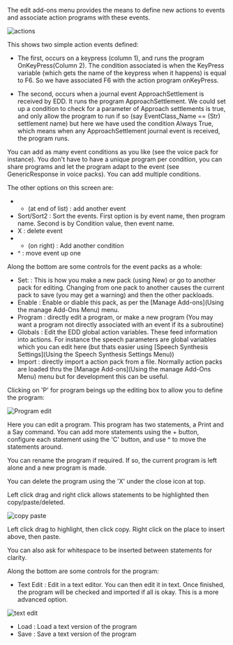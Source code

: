 The edit add-ons menu provides the means to define new actions to events and associate action programs with these events.

![actions](http://i.imgur.com/jI4KcxW.png)

This shows two simple action events defined:

* The first, occurs on a keypress (column 1), and runs the program OnKeyPress(Column 2).  The condition associated is when the KeyPress variable (which gets the name of the keypress when it happens) is equal to F6.  So we have associated F6 with the action program onKeyPress.

* The second, occurs when a journal event ApproachSettlement is received by EDD.  It runs the program ApproachSettlement. We could set up a condition to check for a parameter of Approach settlements is true, and only allow the program to run if so (say EventClass_Name == (Str) settlement name) but here we have used the condition Always True, which means when any ApproachSettlement journal event is received, the program runs.

You can add as many event conditions as you like (see the voice pack for instance). You don't have to have a unique program per condition, you can share programs and let the program adapt to the event (see GenericResponse in voice packs).  You can add multiple conditions.

The other options on this screen are:

* + (at end of list) : add another event
* Sort/Sort2 : Sort the events. First option is by event name, then program name.  Second is by Condition value, then event name.
* X : delete event
* + (on right) : Add another condition
* ^ : move event up one

Along the bottom are some controls for the event packs as a whole:

* Set: <name drop down> : This is how you make a new pack (using New) or go to another pack for editing. Changing from one pack to another causes the current pack to save (you may get a warning) and then the other packloads.
* Enable : Enable or diable this pack, as per the [Manage Add-ons](Using the manage Add-Ons Menu) menu.
* Program : directly edit a program, or make a new program (You may want a program not directly associated with an event if its a subroutine)
* Globals : Edit the EDD global action variables.  These feed information into actions.  For instance the speech parameters are global variables which you can edit here (but thats easier using [Speech Synthesis Settings](Using the Speech Synthesis Settings Menu))
* Import : directly import a action pack from a file.  Normally action packs are loaded thru the [Manage Add-ons](Using the manage Add-Ons Menu) menu but for development this can be useful.

Clicking on 'P' for program beings up the editing box to allow you to define the program:

![Program edit](http://i.imgur.com/tYAZ20P.png)

Here you can edit a program.  This program has two statements, a Print and a Say command.  You can add more statements using the + button, configure each statement using the 'C' button, and use ^ to move the statements around.

You can rename the program if required.  If so, the current program is left alone and a new program is made.

You can delete the program using the 'X' under the close icon at top.

Left click drag and right click allows statements to be highlighted then copy/paste/deleted.

![copy paste](http://i.imgur.com/uLlzabM.png)

Left click drag to highlight, then click copy.  Right click on the place to insert above, then paste.

You can also ask for whitespace to be inserted between statements for clarity.

Along the bottom are some controls for the program:

* Text Edit : Edit in a text editor.  You can then edit it in text. Once finished, the program will be checked and imported if all is okay.  This is a more advanced option.

![text edit](http://i.imgur.com/VIveDYQ.png)

* Load : Load a text version of the program
* Save : Save a text version of the program